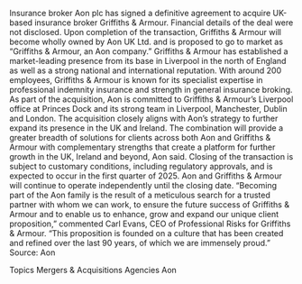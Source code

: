 Insurance broker Aon plc has signed a definitive agreement to acquire UK-based insurance broker Griffiths & Armour.
Financial details of the deal were not disclosed.
Upon completion of the transaction, Griffiths & Armour will become wholly owned by Aon UK Ltd. and is proposed to go to market as “Griffiths & Armour, an Aon company.”
Griffiths & Armour has established a market-leading presence from its base in Liverpool in the north of England as well as a strong national and international reputation. With around 200 employees, Griffiths & Armour is known for its specialist expertise in professional indemnity insurance and strength in general insurance broking.
As part of the acquisition, Aon is committed to Griffiths & Armour’s Liverpool office at Princes Dock and its strong team in Liverpool, Manchester, Dublin and London.
The acquisition closely aligns with Aon’s strategy to further expand its presence in the UK and Ireland. The combination will provide a greater breadth of solutions for clients across both Aon and Griffiths & Armour with complementary strengths that create a platform for further growth in the UK, Ireland and beyond, Aon said.
Closing of the transaction is subject to customary conditions, including regulatory approvals, and is expected to occur in the first quarter of 2025. Aon and Griffiths & Armour will continue to operate independently until the closing date.
“Becoming part of the Aon family is the result of a meticulous search for a trusted partner with whom we can work, to ensure the future success of Griffiths & Armour and to enable us to enhance, grow and expand our unique client proposition,” commented Carl Evans, CEO of Professional Risks for Griffiths & Armour. “This proposition is founded on a culture that has been created and refined over the last 90 years, of which we are immensely proud.”
Source: Aon

Topics
Mergers & Acquisitions
Agencies
Aon
